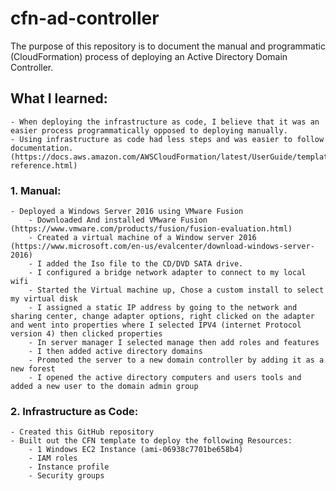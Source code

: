 # cfn-ad-controller
The purpose of this repository is to document the manual and programmatic (CloudFormation) process of deploying an Active Directory Domain Controller.

## What I learned: 
    - When deploying the infrastructure as code, I believe that it was an easier process programmatically opposed to deploying manually. 
    - Using infrastructure as code had less steps and was easier to follow documentation. (https://docs.aws.amazon.com/AWSCloudFormation/latest/UserGuide/template-reference.html)

### 1. Manual:
    - Deployed a Windows Server 2016 using VMware Fusion
        - Downloaded And installed VMware Fusion (https://www.vmware.com/products/fusion/fusion-evaluation.html)
        - Created a virtual machine of a Window server 2016 (https://www.microsoft.com/en-us/evalcenter/download-windows-server-2016)
        - I added the Iso file to the CD/DVD SATA drive. 
        - I configured a bridge network adapter to connect to my local wifi
        - Started the Virtual machine up, Chose a custom install to select my virtual disk
        - I assigned a static IP address by going to the network and sharing center, change adapter options, right clicked on the adapter and went into properties where I selected IPV4 (internet Protocol version 4) then clicked properties
        - In server manager I selected manage then add roles and features
        - I then added active directory domains
        - Promoted the server to a new domain controller by adding it as a new forest
        - I opened the active directory computers and users tools and added a new user to the domain admin group

### 2. Infrastructure as Code:
    - Created this GitHub repository
    - Built out the CFN template to deploy the following Resources:
        - 1 Windows EC2 Instance (ami-06938c7701be658b4)
        - IAM roles
        - Instance profile
        - Security groups


        

        







